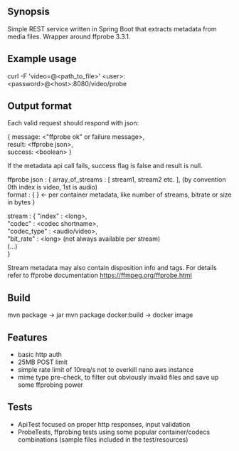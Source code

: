## Synopsis

Simple REST service written in Spring Boot that extracts metadata from media files. Wrapper around ffprobe 3.3.1.

## Example usage

curl -F 'video=@<path_to_file>' \<user>:\<password>@\<host>:8080/video/probe

## Output format

Each valid request should respond with json:

{ message: \<"ffprobe ok" or failure message>, <br />
result: \<ffprobe json>, <br />
success: \<boolean> }

If the metadata api call fails, success flag is false and result is null.

ffprobe json : { 
	array_of_streams : [ stream1, stream2 etc. ], (by convention 0th index is video, 1st is audio) <br />
	format : { } <- per container metadata, like number of streams, bitrate or size in bytes
}

stream : {
	"index" : \<long>, <br />
	"codec" : \<codec shortname>, <br />
	"codec_type" : \<audio/video>, <br />
	"bit_rate" : \<long> (not always available per stream) <br />
	(...) <br /> 
}
	
Stream metadata may also contain disposition info and tags. For details refer to ffprobe documentation https://ffmpeg.org/ffprobe.html


## Build

mvn package -> jar
mvn package docker:build -> docker image

## Features

- basic http auth
- 25MB POST limit
- simple rate limit of 10req/s not to overkill nano aws instance
- mime type pre-check, to filter out obviously invalid files and save up some ffprobing power


## Tests

- ApiTest focused on proper http responses, input validation
- ProbeTests, ffprobing tests using some popular container/codecs combinations (sample files included in the test/resources)

